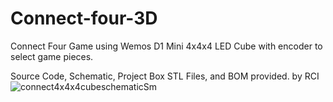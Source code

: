 # Connect-four-3D
Connect Four Game using Wemos D1 Mini
4x4x4 LED Cube with encoder to select game pieces.

Source Code, Schematic, Project Box STL Files, and BOM provided.
by RCI
![connect4x4x4cubeschematicSm](https://user-images.githubusercontent.com/71176984/147418040-8cf15f94-a7c3-4ef1-b834-12232f925dd9.jpg)
